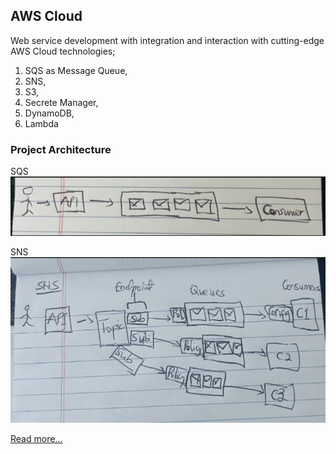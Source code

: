 ## AWS Cloud
Web service development with integration and interaction with cutting-edge AWS Cloud technologies; 

1. SQS as Message Queue, 
2. SNS, 
3. S3, 
4. Secrete Manager, 
5. DynamoDB, 
6. Lambda

### Project Architecture
SQS
![Sqs diagram](./assets/sqs.png)

SNS
![Sns diagram](./assets/sns.png)

[Read more...](https://www.notion.so/Cloud-Fundamentals-AWS-Services-for-C-Developers-ae73c952d37549b48ed33fbdb7acde60?pvs=4)

